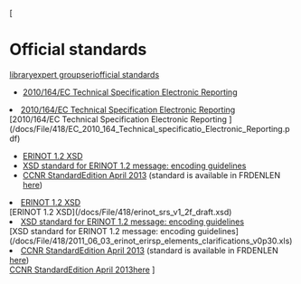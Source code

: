 [

# Official standards

<a href="/library" style="text-transform:lowercase;">Library</a><a href="/library/expert_groups" style="text-transform:lowercase;">Expert Groups</a><a href="/library/expert_groups/eri" style="text-transform:lowercase;">ERI</a><a href="/library/expert_groups/eri/official_standards" style="text-transform:lowercase;">Official standards</a>  
  
  
  


*   [2010/164/EC Technical Specification Electronic Reporting ](/docs/File/418/EC_2010_164_Technical_specificatio_Electronic_Reporting.pdf)

<li><a href="/docs/File/418/EC_2010_164_Technical_specificatio_Electronic_Reporting.pdf">2010/164/EC Technical Specification Electronic Reporting </a></li>[2010/164/EC Technical Specification Electronic Reporting ](/docs/File/418/EC_2010_164_Technical_specificatio_Electronic_Reporting.pdf)  


*   [ERINOT 1.2 XSD](/docs/File/418/erinot_srs_v1_2f_draft.xsd)
*   [XSD standard for ERINOT 1.2 message: encoding guidelines](/docs/File/418/2011_06_03_erinot_erirsp_elements_clarifications_v0p30.xls)
*   <a href="/docs/File/418/eri12_2013_e.pdf" target="_blank">CCNR StandardEdition April 2013</a>&nbsp;(standard is available in FRDENLEN <a href="http://www.ccr-zkr.org/13020700-en.html#04" target="_blank">here</a>)

<li><a href="/docs/File/418/erinot_srs_v1_2f_draft.xsd">ERINOT 1.2 XSD</a></li>[ERINOT 1.2 XSD](/docs/File/418/erinot_srs_v1_2f_draft.xsd)<li><a href="/docs/File/418/2011_06_03_erinot_erirsp_elements_clarifications_v0p30.xls">XSD standard for ERINOT 1.2 message: encoding guidelines</a></li>[XSD standard for ERINOT 1.2 message: encoding guidelines](/docs/File/418/2011_06_03_erinot_erirsp_elements_clarifications_v0p30.xls)<li><a href="/docs/File/418/eri12_2013_e.pdf" target="_blank">CCNR StandardEdition April 2013</a>&nbsp;(standard is available in FRDENLEN <a href="http://www.ccr-zkr.org/13020700-en.html#04" target="_blank">here</a>)</li><a href="/docs/File/418/eri12_2013_e.pdf" target="_blank">CCNR StandardEdition April 2013</a><a href="http://www.ccr-zkr.org/13020700-en.html#04" target="_blank">here</a>  
]